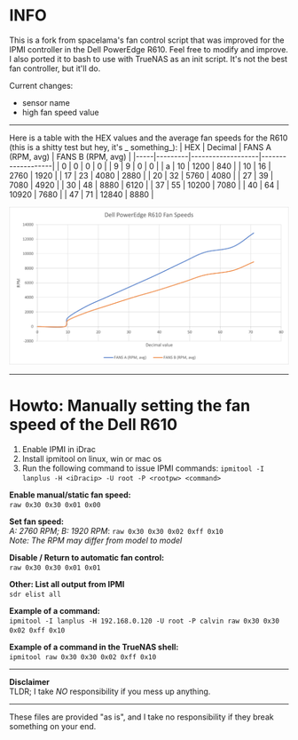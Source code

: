 # INFO

This is a fork from spacelama's fan control script that was improved for the IPMI controller in the Dell PowerEdge R610.
Feel free to modify and improve. I also ported it to bash to use with TrueNAS as an init script. It's not the best fan
controller, but it'll do.

Current changes:

- sensor name
- high fan speed value

---

Here is a table with the HEX values and the average fan speeds for the R610 (this is a shitty test but hey, it's _
something_):
| HEX | Decimal | FANS A (RPM, avg) | FANS B (RPM, avg) | |-----|---------|-------------------|-------------------| | 0
| 0 | 0 | 0 | | 9 | 9 | 0 | 0 | | a | 10 | 1200 | 840 | | 10 | 16 | 2760 | 1920 | | 17 | 23 | 4080 | 2880 | | 20 | 32 |
5760 | 4080 | | 27 | 39 | 7080 | 4920 | | 30 | 48 | 8880 | 6120 | | 37 | 55 | 10200 | 7080 | | 40 | 64 | 10920 | 7680 |
| 47 | 71 | 12840 | 8880 |

![Fan Speeds RPM Graph](ipmi_rpm.png)

---

# Howto: Manually setting the fan speed of the Dell R610

1. Enable IPMI in iDrac
2. Install ipmitool on linux, win or mac os
3. Run the following command to issue IPMI commands:
   `ipmitool -I lanplus -H <iDracip> -U root -P <rootpw> <command>`

**Enable manual/static fan speed:**  
`raw 0x30 0x30 0x01 0x00`

**Set fan speed:**  
_A: 2760 RPM; B: 1920 RPM_: `raw 0x30 0x30 0x02 0xff 0x10`  
_Note: The RPM may differ from model to model_

**Disable / Return to automatic fan control:**  
`raw 0x30 0x30 0x01 0x01`

**Other: List all output from IPMI**  
`sdr elist all`

**Example of a command:**  
`ipmitool -I lanplus -H 192.168.0.120 -U root -P calvin raw 0x30 0x30 0x02 0xff 0x10`

**Example of a command in the TrueNAS shell:**  
`ipmitool raw 0x30 0x30 0x02 0xff 0x10`

---

**Disclaimer**  
TLDR; I take _NO_ responsibility if you mess up anything.

---

These files are provided "as is", and I take no responsibility if they break something on your end.
